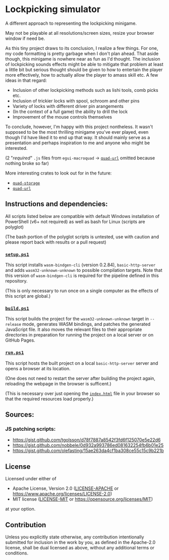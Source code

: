 # Lockpicking simulator

A different approach to representing the lockpicking minigame.

May not be playable at all resolutions/screen sizes,
resize your browser window if need be.

As this tiny project draws to its conclusion, I realize a few things.
For one, my code formatting is pretty garbage when I don't plan ahead.
That aside though, this minigame is nowhere near as fun as I'd thought.
The inclusion of lockpicking sounds effects might be able to mitigate
that problem at least a little bit but serious thought should be given to
how to entertain the player more effectively, how to actually allow the
player to amass skill etc. A few ideas in that regard:
- Inclusion of other lockpicking methods such as lishi tools, comb picks etc.
- Inclusion of trickier locks with spool, schroom and other pins
- Variety of locks with different driver pin arangements
- (In the context of a full game) the ability to drill the lock
- Improvement of the mouse controls themselves

To conclude, however, I'm happy with this project nontheless.
It wasn't supposed to be the most thrilling minigame you've ever played,
even though I'd have liked it to end up that way. It should mainly serve
as a presentation and perhaps inspiration to me and anyone who might be
interested.


(2 "_required_" `.js` files from `egui-macroquad` -> 
[`quad-url`](https://github.com/optozorax/quad-url)
omitted because nothing broke so far)


More interesting crates to look out for in the future:
- [`quad-storage`](https://crates.io/crates/quad-storage)
- [`quad-url`](https://crates.io/crates/quad-url)

## Instructions and dependencies:

All scripts listed below are compatible with default Windows installation of
PowerShell (v6+ not required) as well as bash for Linux (scripts are polyglot)

(The bash portion of the polyglot scripts is untested, use with caution
and please report back with results or a pull request)

### [`setup.ps1`](setup.ps1)
This script installs `wasm-bindgen-cli` (version 0.2.84), `basic-http-server`
and adds `wasm32-unknown-unknown` to possible compilation targets.
Note that this version of `wasm-bindgen-cli` is required for the pipeline
defined in this repository.

(This is only necessary to run once on a single computer as the effects
of this script are global.)

### [`build.ps1`](build.ps1)
This script builds the project for the `wasm32-unknown-unknown` target in
`--release` mode, generates WASM bindings, and patches the generated JavaScript
file. It also moves the relevant files to their appropriate directories
in preparation for running the project on a local server or on GitHub Pages.

### [`run.ps1`](run.ps1)
This script hosts the built project on a local `basic-http-server`
server and opens a browser at its location.

(One does not need to restart the server after building the project again,
reloading the webpage in the browser is sufficent.)

(This is necessary over just opening the [`index.html`](index.html)
file in your browser so that the required resources load properly.)

## Sources:
### JS patching scripts:
- https://gist.github.com/tgolsson/d78f7887a8542f3fd6f125070e5e22d6
- https://gist.github.com/nobbele/0d932a993786ed081632254fb6b01e25
- https://gist.github.com/olefasting/15ae263da4cf1ba308ce55c15c9b221b

## License

Licensed under either of

- Apache License, Version 2.0
  ([LICENSE-APACHE](LICENSE-APACHE) or https://www.apache.org/licenses/LICENSE-2.0)
- MIT license
  ([LICENSE-MIT](LICENSE-MIT) or https://opensource.org/licenses/MIT)

at your option.

## Contribution

Unless you explicitly state otherwise, any contribution intentionally submitted
for inclusion in the work by you, as defined in the Apache-2.0 license, shall be
dual licensed as above, without any additional terms or conditions.
